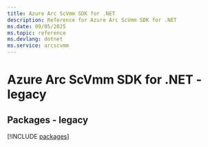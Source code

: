 ```yaml
---
title: Azure Arc ScVmm SDK for .NET
description: Reference for Azure Arc ScVmm SDK for .NET
ms.date: 09/05/2025
ms.topic: reference
ms.devlang: dotnet
ms.service: arcscvmm
---
```

# Azure Arc ScVmm SDK for .NET - legacy
## Packages - legacy
[!INCLUDE [packages](arc-scvmm-index.md)]